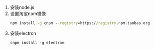
1.  安装node.js
2.  设置淘宝npm镜像
    ```cmd
    npm install -g cnpm --registry=https://registry.npm.taobao.org
    ```
3. 安装electron
    ```
    cnpm install -g electron
    ```
